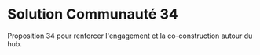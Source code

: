 # Solution Communauté 34

Proposition 34 pour renforcer l'engagement et la co-construction autour du hub.
